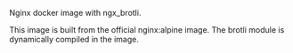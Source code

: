Nginx docker image with ngx_brotli.

This image is built from the official nginx:alpine image. The brotli module is dynamically compiled in the image.